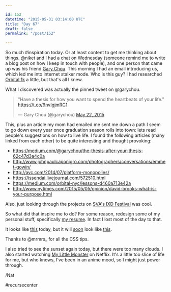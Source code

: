 ```yaml
---

id: 152
datetime: "2015-05-31 03:14:00 UTC"
title: "Day 67"
draft: false
permalink: "/post/152"

---
```


So much #inspiration today. Or at least content to get me thinking about things. @niket and I had a chat on Wednesday (someone remind me to write a blog post on how I keep in touch with people), and one person that came up was his friend [Gary Chou](https://garychou.com/). This morning I had an email introducing us, which led me into internet stalker mode. Who is this guy? I had researched [Orbital 1k](https://web.archive.org/web/20220818174836/https://orbitalnyc.com/1k/) a little, but that's all I knew.

What I discovered was actually the pinned tweet on @garychou.

<blockquote class="twitter-tweet" lang="en"><p lang="en" dir="ltr">&quot;Have a thesis for how you want to spend the heartbeats of your life.&quot; <a href="https://t.co/9nvIgjmRC1">https://t.co/9nvIgjmRC1</a></p>&mdash; Gary Chou (@garychou) <a href="https://twitter.com/garychou/status/601749827307839488">May 22, 2015</a></blockquote>

This, plus an article my mom had emailed me sent me down a path I seem to go down every year once graduation season rolls into town: lets read people's suggestions on how to live life. I found the following articles (many linked from each other) to be quite interesting and thought provoking:

 - https://medium.com/@garychou/the-thesis-after-your-thesis-62c47d3a4c0a
 - http://www.johnpaulcaponigro.com/photographers/conversations/emmet-gowin/
 - http://avc.com/2014/07/platform-monopolies/
 - https://issendai.livejournal.com/572510.html
 - https://medium.com/orbital-nyc/lessons-d460a713e42a
 - http://www.nytimes.com/2015/05/05/opinion/david-brooks-what-is-your-purpose.html

Also, just looking through the projects on [SVA's IXD Festival](https://web.archive.org/web/20250326031210/https://www.festival.interactiondesign.sva.edu/) was cool.

So what did that inspire me to do? For some reason, redesign some of my personal stuff, specifically [my resume](http://natwelch.com/resume). In fact I lost most of the day to that.

It looks like [this](http://cl.ly/bGzx/d) today, but it will [soon](https://github.com/icco/Resume/pull/4) look like [this](http://cl.ly/bGhJ/d).

Thanks to @mrmrs_ for all the CSS tips.

I also tried to see the sunset again today, but there were too many clouds. I also started watching [My Little Monster](https://en.wikipedia.org/wiki/My_Little_Monster) on Netflix. It's a little too slice of life for me, but who knows, I've been in an anime mood, so I might just power through.

/Nat

#recursecenter

